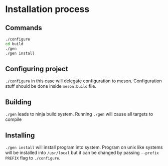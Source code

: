 # Installation process

## Commands

```sh
./configure
cd build
./gen
./gen install
```

## Configuring project

`./configure` in this case will delegate configuration to meson.
Configuration stuff should be done inside `meson.build` file.

## Building

`./gen` leads to ninja build system. Running `./gen` will cause
all targets to compile

## Installing

`./gen install` will install program into system. Program on unix
like systems will be installed into `/usr/local` but it can be changed by passing `--prefix PREFIX` flag to `./configure`.
